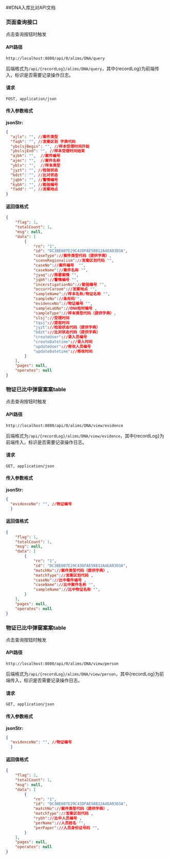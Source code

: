 ##DNA入库比对API文档

### 页面查询接口

点击查询按钮时触发

#### API路径

```http
http://localhost:8080/api/0/alims/DNA/query
```

后端格式为`/api/{recordLog}/alims/DNA/query`，其中{recordLog}为前端传入，标识是否需要记录操作日志。

#### 请求

```
POST, application/json
```

#### 传入参数格式
**jsonStr:**
```json
{
  "ajlx": "", //案件类型
  "faqh": "", //发案区划 字典代码
  "ybslsjBegin": "", //样本受理时间开始
  "ybslsjEnd": "", //样本受理时间结束
  "ajbh": "",  //案件编号
  "ajmc": "",  //案件名称
  "yblx": "",  //样本类型
  "jyzt": "", //检验状态
  "bdzt": "", //比对状态
  "jqbh": "", //警情编号
  "kybh": "", //勘验编号
  "fadd": "", //发案地点
}
```

#### 返回值格式

```json
{
    "flag": 1,
    "totalCount": 1,
    "msg": null,
    "data": [
		{
			"rn": "1",
			"id": "DC3BE807E29C43DFAE58B12A4EA93D3A",
			"caseType"://案件类型代码（提供字典）,
			"sceneRegionalism"://发案区划代码 "",
			"caseNo"://案件编号  "",
			"caseName"://案件名称 "",
			"jyaq"://简要案情 "",
			"jqbh"://警情编号 "",
			"incerstigationNo"://勘验编号 "",
			"occurrCaroom"://发案地点 "",
			"sampleName"://样本名称/物证名称 "",
			"sampleNo"://条形码"",
			"evidenceNo"://物证编号 "",
			"sampleLabNo"://DNA检材编号 ,
			"sampleType"://样本类型代码（提供字典）,
			"slsj"://受理时间
			"tqsj"://提取时间
			"jyzt"://检验状态代码（提供字典）
			"bdzt"://比对状态代码（提供字典）
			"createUser"://录入员编号
			"createDatetime"://录入时间
			"updateUser"://修改人员编号
			"updateDatetime"://修改时间
		}
    ],
    "pages": null,
    "operates": null
}
```


### 物证已比中弹窗案案table

点击查询按钮时触发

#### API路径

```http
http://localhost:8080/api/0/alims/DNA/view/evidence
```

后端格式为`/api/{recordLog}/alims/DNA/view/evidence`，其中{recordLog}为前端传入，标识是否需要记录操作日志。

#### 请求

```
GET, application/json
```

#### 传入参数格式
**jsonStr:**
```json
{
  "evidenceNo": "", //物证编号
  }
```

#### 返回值格式

```json
{
    "flag": 1,
    "totalCount": 1,
    "msg": null,
    "data": [
		{
			"rn": "1",
			"id": "DC3BE807E29C43DFAE58B12A4EA93D3A",
			"matchNo"://案件类型代码（提供字典）,
			"matchType"://发案区划代码 ,
			"caseNo"://比中案件编号 ,
			"caseName"://比中案件名称 "",
			"sampleName"://比中物证名称 "",
		}
    ],
    "pages": null,
    "operates": null
}
```

### 物证已比中弹窗案案table

点击查询按钮时触发

#### API路径

```http
http://localhost:8080/api/0/alims/DNA/view/person
```

后端格式为`/api/{recordLog}/alims/DNA/view/person`，其中{recordLog}为前端传入，标识是否需要记录操作日志。

#### 请求

```
GET, application/json
```

#### 传入参数格式
**jsonStr:**
```json
{
  "evidenceNo": "", //物证编号
  }
```

#### 返回值格式

```json
{
    "flag": 1,
    "totalCount": 1,
    "msg": null,
    "data": [
		{
			"rn": "1",
			"id": "DC3BE807E29C43DFAE58B12A4EA93D3A",
			"matchNo"://案件类型代码（提供字典）,
			"matchType"://发案区划代码 ,
			"rybh"://比中人员编号 ,
			"perName"://人员姓名 "",
			"perPaper"://人员身份证号码 "",
		}
    ],
    "pages": null,
    "operates": null
}
````